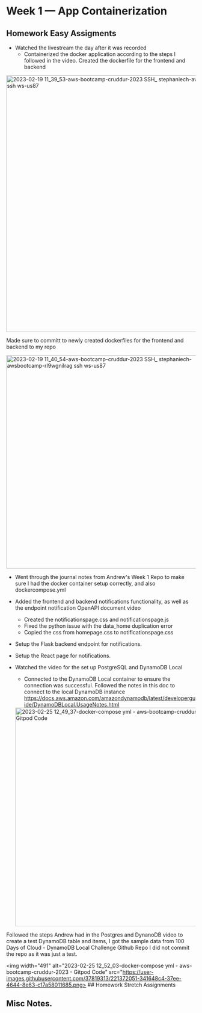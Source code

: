 # Week 1 — App Containerization

## Homework Easy Assigments

* Watched the livestream the day after it was recorded
  * Containerized the docker application according to the steps I followed in the video. Created the dockerfile for the frontend and backend

<img width="682" alt="2023-02-19 11_39_53-aws-bootcamp-cruddur-2023  SSH_ stephaniech-awsbootcamp-rl9wgnilrag ssh ws-us87" src="https://user-images.githubusercontent.com/37819313/221371628-d81d4eb1-99b0-45a4-9211-f7e92a666359.png">
     
 Made sure to committ to newly created dockerfiles for the frontend and backend to my repo
 
<img width="567" alt="2023-02-19 11_40_54-aws-bootcamp-cruddur-2023  SSH_ stephaniech-awsbootcamp-rl9wgnilrag ssh ws-us87" src="https://user-images.githubusercontent.com/37819313/221371177-62002714-a35e-4f94-af0f-19b8148426a8.png">

* Went through the journal notes from Andrew's Week 1 Repo to make sure I had the docker container setup correctly, and also dockercompose.yml
* Added the frontend and backend notifications functionality, as well as the endpoint notification OpenAPI document video
  * Created the notificationspage.css and notificationspage.js
  * Fixed the python issue with the data_home duplication error
  * Copied the css from homepage.css to notificationspage.css 
* Setup the Flask backend endpoint for notifications.
* Setup the React page for notifications.

* Watched the video for the set up PostgreSQL and DynamoDB Local
  * Connected to the DynamoDB Local container to ensure the connection was successful. Followed the notes in this doc to connect to the local DynamoDB instance
  https://docs.aws.amazon.com/amazondynamodb/latest/developerguide/DynamoDBLocal.UsageNotes.html
  
  <img width="581" alt="2023-02-25 12_49_37-docker-compose yml - aws-bootcamp-cruddur-2023 - Gitpod Code" src="https://user-images.githubusercontent.com/37819313/221371940-33f9d889-72e5-4f0e-8fb3-2ffde0db911e.png">

Followed the steps Andrew had in the Postgres and DynanoDB video to create a test DynamoDB table and items, I got the sample data from 100 Days of Cloud - DynamoDB Local Challenge Github Repo  I did not commit the repo as it was just a test.

<img width="491" alt="2023-02-25 12_52_03-docker-compose yml - aws-bootcamp-cruddur-2023 - Gitpod Code" src="https://user-images.githubusercontent.com/37819313/221372051-341648c4-37ee-4644-8e63-c17a58011685.png>
                                                                                                                                                                      ## Homework Stretch Assignments 

## Misc Notes. 
